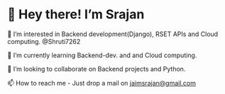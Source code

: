 # 👋 Hey there!   I’m Srajan  

👀 I’m interested in Backend development(Django), RSET APIs and Cloud computing. @Shruti7262

🌱 I’m currently learning Backend-dev. and and Cloud computing.

💞️ I’m looking to collaborate on Backend projects and Python.

📫 How to reach me - Just drop a mail on jaimsrajan@gmail.com
